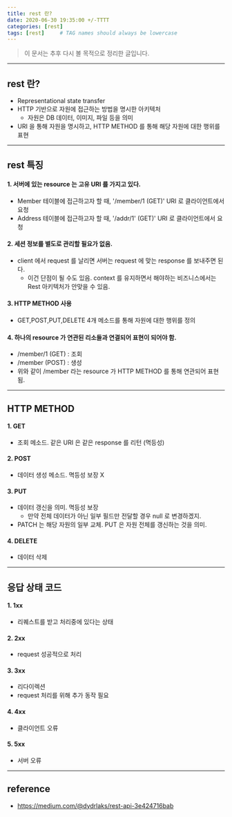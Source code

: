 ```yaml
---
title: rest 란?
date: 2020-06-30 19:35:00 +/-TTTT
categories: [rest]
tags: [rest]     # TAG names should always be lowercase
---
```


> 이 문서는 추후 다시 볼 목적으로 정리한 글입니다.  


--- 
## rest 란?
- Representational state transfer
- HTTP 기반으로 자원에 접근하는 방법을 명시한 아키텍처
    - 자원은 DB 데이터, 이미지, 파일 등을 의미
- URI 을 통해 자원을 명시하고, HTTP METHOD 를 통해 해당 자원에 대한 행위를 표현

---
## rest 특징

#### 1. 서버에 있는 resource 는 고유 URI 를 가지고 있다.
- Member 테이블에 접근하고자 할 때, '/member/1 (GET)' URI 로 클라이언트에서 요청
- Address 테이블에 접근하고자 할 때, '/addr/1' (GET)' URI 로 클라이언트에서 요청

#### 2. 세션 정보를 별도로 관리할 필요가 없음.
- client 에서 request 를 날리면 서버는 request 에 맞는 response 를 보내주면 된다.
    - 이건 단점이 될 수도 있음. context 를 유지하면서 해야하는 비즈니스에서는 Rest 아키텍처가 안맞을 수 있음.
#### 3. HTTP METHOD 사용
- GET,POST,PUT,DELETE 4개 메소드를 통해 자원에 대한 행위를 정의 

#### 4. 하나의 resource 가 연관된 리소들과 연결되어 표현이 되어야 함.
- /member/1 (GET) : 조회
- /member (POST)  : 생성
- 위와 같이 /member 라는 resource 가 HTTP METHOD 를 통해 연관되어 표현 됨.

---
## HTTP METHOD

#### 1. GET
- 조회 메소드. 같은 URI 은 같은 response 를 리턴 (멱등성)

#### 2. POST
- 데이터 생성 메소드. 멱등성 보장 X

#### 3. PUT
- 데이터 갱신을 의미. 멱등성 보장
    - 만약 전체 데이터가 아닌 일부 필드만 전달할 경우 null 로 변경하겠지.
- PATCH 는 해당 자원의 일부 교체. PUT 은 자원 전체를 갱신하는 것을 의미. 

#### 4. DELETE
- 데이터 삭제

--- 
## 응답 상태 코드

#### 1. 1xx 
- 리퀘스트를 받고 처리중에 있다는 상태

#### 2. 2xx
- request 성공적으로 처리

#### 3. 3xx 
- 리다이렉션
- request 처리를 위해 추가 동작 필요

#### 4. 4xx
- 클라이언트 오류

#### 5. 5xx
- 서버 오류 


---
## reference 
- https://medium.com/@dydrlaks/rest-api-3e424716bab
